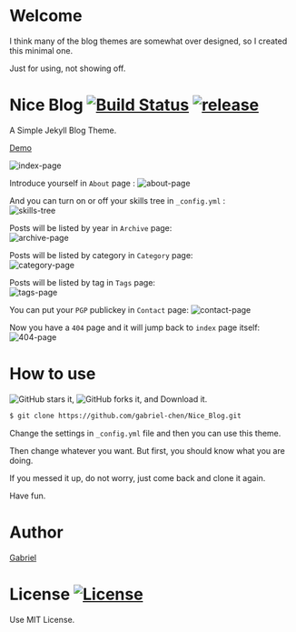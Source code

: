 Welcome
=======

I think many of the blog themes are  somewhat over designed, so I created this minimal one. 

Just for using, not showing off.

Nice Blog  [![Build Status](https://img.shields.io/badge/build-passing-green.svg)](https://github.com/gabriel-chen/Nice_Blog)  [![release](https://img.shields.io/github/release/gabriel-chen/Nice_Blog.svg)](https://github.com/gabriel-chen/Nice_Blog/releases)
========

A Simple Jekyll Blog Theme.

[Demo](http://gabriel-chen.github.io/Nice_Blog)

![index-page](https://i.imgur.com/BrmOMmv.png)

Introduce yourself in `About` page  :
![about-page](https://i.imgur.com/vRGFclV.png)

And you can turn on or off your skills tree in `_config.yml` :  
![skills-tree](https://i.imgur.com/ssSOj57.png)

Posts will be listed by year in `Archive` page:  
![archive-page](https://i.imgur.com/8bQZtkD.png)

Posts will be listed by category in `Category` page:  
![category-page](https://i.imgur.com/cRHuAWi.png)

Posts will be listed by tag in `Tags` page:  
![tags-page](https://i.imgur.com/pnRdDD0.png)

You can put your `PGP` publickey in `Contact` page:
![contact-page](https://i.imgur.com/8wHb5lX.png)

Now you have a `404` page and it will jump back to `index` page itself:  
![404-page](https://i.imgur.com/mtkM64q.png)

How to use
=========

![GitHub stars](https://img.shields.io/github/stars/gabriel-chen/Nice_Blog.svg?style=social&&label=Star) it, ![GitHub forks](https://img.shields.io/github/forks/gabriel-chen/Nice_Blog.svg?style=social&&label=Fork) it, and Download it.

``` sh
$ git clone https://github.com/gabriel-chen/Nice_Blog.git
```

Change the settings in `_config.yml` file and then you can use this theme.

Then change whatever you want. But first, you should know what you are doing. 

If you messed it up, do not worry, just come back and clone it again.

Have fun.

Author 
======

[Gabriel](https://gabriel-chen.github.io)

License  [![License](https://img.shields.io/npm/l/express.svg)](https://github.com/gabriel-chen/Nice_Blog/blob/master/LICENSE)
======

Use MIT License.


